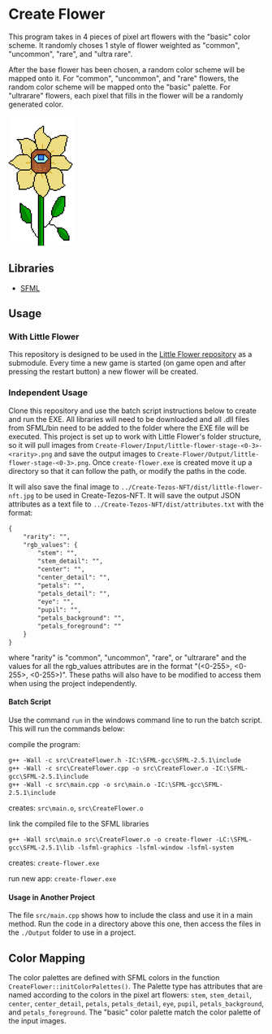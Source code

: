 # Create Flower
This program takes in 4 pieces of pixel art flowers with the "basic" color scheme. It randomly choses 1 style of flower weighted as "common", "uncommon", "rare", and "ultra rare".

After the base flower has been chosen, a random color scheme will be mapped onto it. For "common", "uncommon", and "rare" flowers, the random color scheme will be mapped onto the "basic" palette. For "ultrarare" flowers, each pixel that fills in the flower will be a randomly generated color.

![common little flower stage 3](https://github.com/reganwillis/Create-Flower/blob/58f38bdf95587115ee7064fcfbfc95532e83bfc9/Input/little-flower-stage-3-common.png)

## Libraries
* [SFML](https://www.sfml-dev.org/download/sfml/2.5.1/)

## Usage
### With Little Flower
This repository is designed to be used in the [Little Flower repository](https://github.com/reganwillis/Little-Flower) as a submodule. Every time a new game is started (on game open and after pressing the restart button) a new flower will be created.

### Independent Usage
Clone this repository and use the batch script instructions below to create and run the EXE. All libraries will need to be downloaded and all .dll files from SFML/bin need to be added to the folder where the EXE file will be executed. This project is set up to work with Little Flower's folder structure, so it will pull images from `Create-Flower/Input/little-flower-stage-<0-3>-<rarity>.png` and save the output images to `Create-Flower/Output/little-flower-stage-<0-3>.png`. Once `create-flower.exe` is created move it up a directory so that it can follow the path, or modify the paths in the code.

It will also save the final image to `../Create-Tezos-NFT/dist/little-flower-nft.jpg` to be used in Create-Tezos-NFT. It will save the output JSON attributes as a text file to `../Create-Tezos-NFT/dist/attributes.txt` with the format:

    {
        "rarity": "",
        "rgb_values": {
            "stem": "",
            "stem_detail": "",
            "center": "",
            "center_detail": "",
            "petals": "",
            "petals_detail": "",
            "eye": "",
            "pupil": "",
            "petals_background": "",
            "petals_foreground": ""
        }
    }
where "rarity" is "common", "uncommon", "rare", or "ultrarare" and the values for all the rgb_values attributes are in the format "(<0-255>, <0-255>, <0-255>)". These paths will also have to be modified to access them when using the project independently.

#### Batch Script
Use the command `run` in the windows command line to run the batch script. This will run the commands below:

compile the program:
    
    g++ -Wall -c src\CreateFlower.h -IC:\SFML-gcc\SFML-2.5.1\include
    g++ -Wall -c src\CreateFlower.cpp -o src\CreateFlower.o -IC:\SFML-gcc\SFML-2.5.1\include
    g++ -Wall -c src\main.cpp -o src\main.o -IC:\SFML-gcc\SFML-2.5.1\include
creates: `src\main.o`, `src\CreateFlower.o`

link the compiled file to the SFML libraries

    g++ -Wall src\main.o src\CreateFlower.o -o create-flower -LC:\SFML-gcc\SFML-2.5.1\lib -lsfml-graphics -lsfml-window -lsfml-system
creates: `create-flower.exe`

run new app:
`create-flower.exe`

#### Usage in Another Project
The file `src/main.cpp` shows how to include the class and use it in a main method. Run the code in a directory above this one, then access the files in the `./Output` folder to use in a project.

## Color Mapping
The color palettes are defined with SFML colors in the function `CreateFlower::initColorPalettes()`. The Palette type has attributes that are named according to the colors in the pixel art flowers: `stem`, `stem_detail`, `center`, `center_detail`, `petals`, `petals_detail`, `eye`, `pupil`, `petals_background`, and `petals_foreground`. The "basic" color palette match the color palette of the input images.